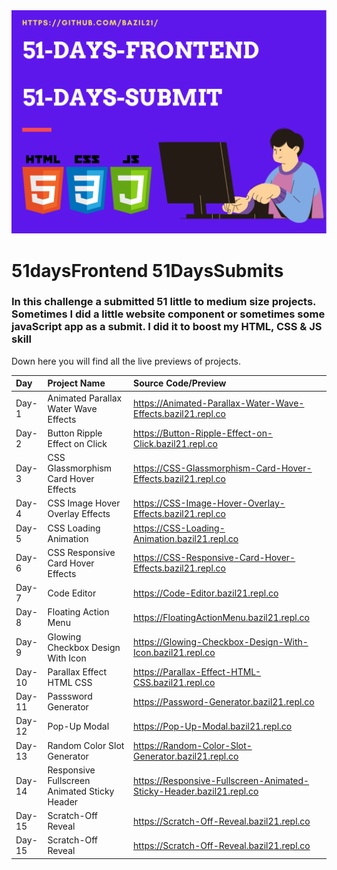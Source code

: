 <img src="/banner.png">

# 51daysFrontend  51DaysSubmits

 ### In this challenge a submitted 51 little to medium size projects. Sometimes I did a little website component or sometimes some javaScript app as a submit. I did it to boost my HTML, CSS & JS skill
 
Down here you will find all the live previews of projects.

 | Day   | Project Name    | Source Code/Preview |
| :---  | :------------- | :------------------ |  
| Day-1  | Animated Parallax Water Wave Effects  | https://Animated-Parallax-Water-Wave-Effects.bazil21.repl.co |
| Day-2  | Button Ripple Effect on Click  | https://Button-Ripple-Effect-on-Click.bazil21.repl.co |
| Day-3  | CSS Glassmorphism Card Hover Effects  | https://CSS-Glassmorphism-Card-Hover-Effects.bazil21.repl.co |
| Day-4  | CSS Image Hover Overlay Effects | https://CSS-Image-Hover-Overlay-Effects.bazil21.repl.co |
| Day-5  | CSS Loading Animation | https://CSS-Loading-Animation.bazil21.repl.co |
| Day-6  | CSS Responsive Card Hover Effects | https://CSS-Responsive-Card-Hover-Effects.bazil21.repl.co |
| Day-7  | Code Editor | https://Code-Editor.bazil21.repl.co |
| Day-8  | Floating Action Menu | https://FloatingActionMenu.bazil21.repl.co |
| Day-9  | Glowing Checkbox Design With Icon | https://Glowing-Checkbox-Design-With-Icon.bazil21.repl.co |
| Day-10 | Parallax Effect HTML CSS | https://Parallax-Effect-HTML-CSS.bazil21.repl.co |
| Day-11 | Passsword Generator | https://Password-Generator.bazil21.repl.co |
| Day-12 | Pop-Up Modal | https://Pop-Up-Modal.bazil21.repl.co |
| Day-13 | Random Color Slot Generator | https://Random-Color-Slot-Generator.bazil21.repl.co |
| Day-14 | Responsive Fullscreen Animated Sticky Header | https://Responsive-Fullscreen-Animated-Sticky-Header.bazil21.repl.co |
| Day-15 | Scratch-Off Reveal | https://Scratch-Off-Reveal.bazil21.repl.co |
| Day-15 | Scratch-Off Reveal | https://Scratch-Off-Reveal.bazil21.repl.co |
